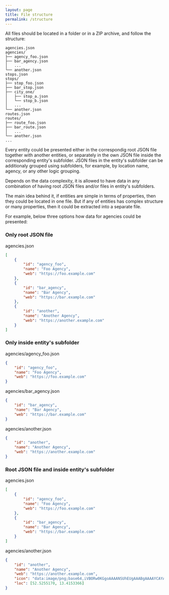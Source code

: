 ```yaml
---
layout: page
title: File structure
permalink: /structure
---
```


All files should be located in a folder or in a ZIP archive, and follow the structure:
```
agencies.json
agencies/
├── agency_foo.json
├── bar_agency.json
│   ...
└── another.json
stops.json
stops/
├── stop_foo.json
├── bar_stop.json
├── city_one/
│   ├── stop_a.json
│   └── stop_b.json
│   ...
└── another.json
routes.json
routes/
├── route_foo.json
├── bar_route.json
│   ...
└── another.json
...
```

Every entity could be presented either in the correspondig root JSON file together with another entities,
or separately in the own JSON file inside the corresponding entity's subfolder. JSON files in the entity's
subfolder can be additionaly grouped using subfolders, for example, by location name, agency, or any other
logic grouping.

Depends on the data complexity, it is allowed to have data in any combination of having root JSON files and/or
files in entity's subfolders.

The main idea behind it, if entities are simple in terms of properties,
then they could be located in one file. But if any of entities has complex structure
or many properties, then it could be extracted into a separate file.

For example, below three options how data for agencies could be presented:
### Only root JSON file
agencies.json
```json
[
    {
        "id": "agency_foo",
        "name": "Foo Agency",
        "web": "https://foo.example.com"
    },
    {
        "id": "bar_agency",
        "name": "Bar Agency",
        "web": "https://bar.example.com"
    },
    {
        "id": "another",
        "name": "Another Agency",
        "web": "https://another.example.com"
    }
]
```


### Only inside entity's subfolder
agencies/agency_foo.json
```json
{
    "id": "agency_foo",
    "name": "Foo Agency",
    "web": "https://foo.example.com"
}
```

agencies/bar_agency.json
```json
{
    "id": "bar_agency",
    "name": "Bar Agency",
    "web": "https://bar.example.com"
}
```

agencies/another.json
```json
{
    "id": "another",
    "name": "Another Agency",
    "web": "https://another.example.com"
}
```


### Root JSON file and inside entity's subfolder
agencies.json
```json
[
    {
        "id": "agency_foo",
        "name": "Foo Agency",
        "web": "https://foo.example.com"
    },
    {
        "id": "bar_agency",
        "name": "Bar Agency",
        "web": "https://bar.example.com"
    }
]
```

agencies/another.json
```json
{
    "id": "another",
    "name": "Another Agency",
    "web": "https://another.example.com",
    "icon": "data:image/png;base64,iVBORw0KGgoAAAANSUhEUgAAABgAAAAYCAYAAADgdz34AAAACXBIWXMAAAsTAAALEwEAmpwYAAAAo0lEQVR4nO2TUQrCMBBE30cR/OmZvJifpb2Vd6kEv3qGSGURusnGtF1BsAMDy2Y2kwkJHPgLRAf+hsEWRIOXbxvcLIM99YwWmHQKPcDKOrLEVaconY6VCbIpvBMkKWoN4odap3ivebyiHEyDBuiAu7CTXmmTAXgofWKgOQprf7OlN8VnYY1JSZ8gZAaCcUVb9K/71JF7Rz0nGQrCQXpe+gMs8AQ318H4QPqjvwAAAABJRU5ErkJggg==",
    "loc": [52.5255170, 13.4153366]
}
```
